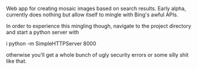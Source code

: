 Web app for creating mosaic images based on search results. Early alpha, currently does nothing but allow itself to mingle with Bing's awful APIs.

In order to experience this mingling though, navigate to the project directory and start a python server with

i	python -m SimpleHTTPServer 8000

otherwise you'll get a whole bunch of ugly security errors or some silly shit like that.
